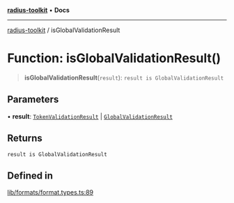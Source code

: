 [**radius-toolkit**](../README.md) • **Docs**

***

[radius-toolkit](../globals.md) / isGlobalValidationResult

# Function: isGlobalValidationResult()

> **isGlobalValidationResult**(`result`): `result is GlobalValidationResult`

## Parameters

• **result**: [`TokenValidationResult`](../type-aliases/TokenValidationResult.md) \| [`GlobalValidationResult`](../type-aliases/GlobalValidationResult.md)

## Returns

`result is GlobalValidationResult`

## Defined in

[lib/formats/format.types.ts:89](https://github.com/rangle/radius-token-tango/blob/5b6e6f5adbda55f8c41a4c8308d1d8885a9b9a2f/packages/radius-toolkit/src/lib/formats/format.types.ts#L89)
